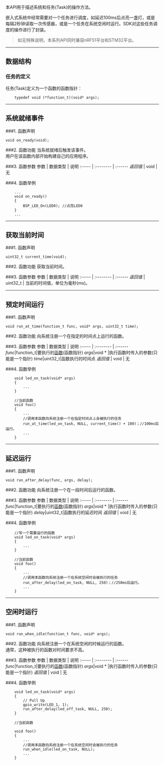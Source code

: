 本API用于描述系统和任务(Task)的操作方法。

嵌入式系统中经常需要对一个任务进行调度，如延迟100ms后点亮一盏灯，或是每隔2秒钟读取一次传感器，或是一个任务在系统空闲时运行。SDK对这些任务调度的操作进行了封装。

> 如无特殊说明，本系列API同时兼容nRF51平台和STM32平台。

***
## 数据结构
### 任务的定义
任务(Task)定义为一个函数的函数指针：
 
```
	typedef void (*function_t)(void* args);
```  


***
## 系统就绪事件
###1. 函数声明
```
void on_ready(void);
```

###2. 函数功能
当系统就绪后触发该事件。  
用户在该函数内部开始构建自己的应用程序。

###3. 函数参数
参数    | 数据类型   | 说明
:----- | :-------- | :------
*返回值*  | void      | 无

###4. 函数举例
```
	...
	void on_ready()
	{
		BSP_LED_On(LED0); //点亮LED0
	}
	...
```

***
## 获取当前时间
###1. 函数声明
```
uint32_t current_time(void);
```

###2. 函数功能
获取当前时间。

###3. 函数参数
参数    | 数据类型   | 说明
:----- | :-------- | :------
*返回值*  | uint32_t | 当前的时间值，单位为毫秒(ms)。

***
## 预定时间运行
###1. 函数声明
```
void run_at_time(function_t func, void* args, uint32_t time);
```

###2. 函数功能
向系统注册一个在指定的时间点上运行的函数。


###3. 函数参数
参数    | 数据类型   | 说明
:----- | :-------- | :------
*func*|function_t|要执行的[函数](#_1)(函数指针)
*args*|void * |执行函数时传入的参数(只能是一个指针)
*time*|uint32_t|函数执行的时间点
*返回值*  | void      | 无

###4. 函数举例
```
	void led_on_task(void* args)
	{
		...
	}

	//当前函数
	void foo()
	{
		...
		//调用本函数向系统注册一个在指定时间点上会被执行的任务
		run_at_time(led_on_task, NULL, current_time() + 100)；//100ms后运行。
		...
	}
```

***
## 延迟运行
###1. 函数声明
```
void run_after_delay(func, args, delay);
```


###2. 函数功能
向系统注册一个在一段时间后运行的函数。


###3. 函数参数
参数    | 数据类型   | 说明
:----- | :-------- | :------
*func*|function_t|要执行的[函数](#_1)(函数指针)
*args*|void * |执行函数时传入的参数(只能是一个指针)
*delay*|uint32_t|函数执行的延迟时间
*返回值*  | void      | 无


###4. 函数举例
```
	//写一个需要运行的函数
	void led_on_task(void* args)
	{
		...
	}

	//当前函数
	void foo()
	{
		...
		//调用本函数向系统注册一个在系统空闲时会被执行的任务
		run_after_delay(led_on_task, NULL, 250)；//250ms后运行。
		...
	}
```

***
## 空闲时运行
###1. 函数声明
```
void run_when_idle(function_t func, void* args);
```


###2. 函数功能
向系统注册一个在系统空闲的时候运行的函数。  
通常，这种被执行的函数对时间要求不高。

###3. 函数参数
参数    | 数据类型   | 说明
:----- | :-------- | :------
*func*|function_t|要执行的[函数](#_1)(函数指针)
*args*|void * |执行函数时传入的参数(只能是一个指针)
*返回值*  | void      | 无

###4. 函数举例
```	
	void led_on_task(void* args)
	{
		// Pull Up
		gpio_write(LED_1, 1);
		run_after_delay(led_off_task, NULL, 250);
	}

	//当前函数
	
	void foo()
	{
		...
		//调用本函数向系统注册一个在系统空闲时会被执行的任务
		run_when_idle(led_on_task, NULL);	
		...
	}
```





